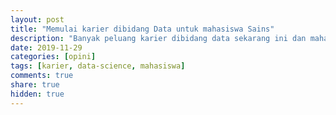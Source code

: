 ```yaml
---
layout: post
title: "Memulai karier dibidang Data untuk mahasiswa Sains"
description: "Banyak peluang karier dibidang data sekarang ini dan mahasiswa sains cukup berpotensi untuk berkarier dibidang ini. Bagaimana cara mempersiapkan diri? Berikut catatan singkat untuk mahasiswa sains untuk mempersiapkan diri berkarir dibidang data"
date: 2019-11-29
categories: [opini]
tags: [karier, data-science, mahasiswa]
comments: true
share: true
hidden: true
---
```

